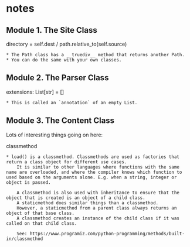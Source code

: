 # notes

## Module 1. The Site Class

directory = self.dest / path.relative_to(self.source)

    * The Path class has a __truediv__ method that returns another Path.
    * You can do the same with your own classes.

## Module 2. The Parser Class

extensions: List[str] = []

    * This is called an `annotation` of an empty List.

## Module 3. The Content Class

Lots of interesting things going on here:

classmethod

    * load() is a classmethod. Classmethods are used as factories that return a class object for different use cases. 
        It is similar to other languages where functions with the same name are overloaded, and where the compiler knows which function to used based on the arguments alone. E.g. when a string, integer or object is passed.

        A classmethod is also used with inheritance to ensure that the object that is created is an object of a child class.
        A staticmethod does similar things than a classmethod. 
        However, a staticmethod from a parent class always returns an object of that base class. 
        A classmethod creates an instance of the child class if it was called on that child class.

        See: https://www.programiz.com/python-programming/methods/built-in/classmethod